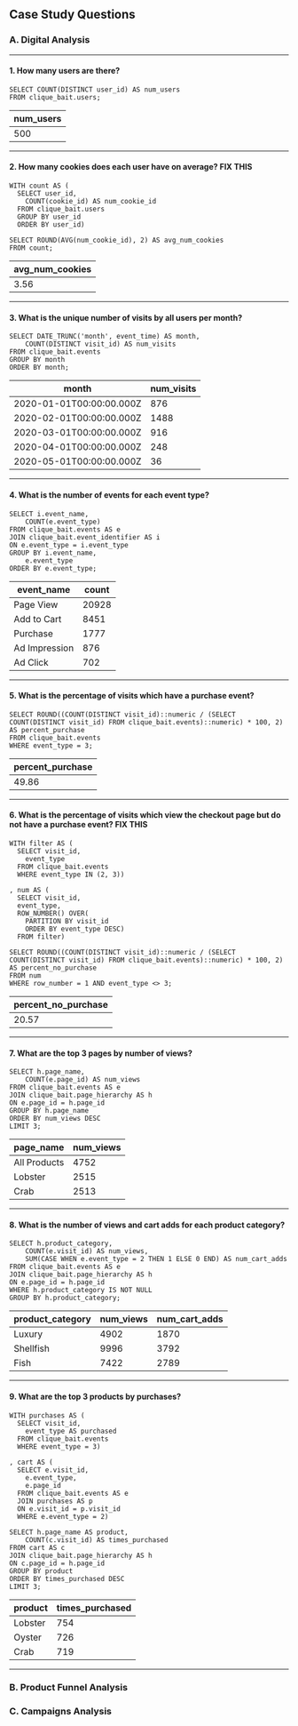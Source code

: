 
## Case Study Questions
### A. Digital Analysis
---

#### 1. How many users are there?

    SELECT COUNT(DISTINCT user_id) AS num_users
    FROM clique_bait.users;

| num_users |
| --------- |
| 500       |

---
#### 2. How many cookies does each user have on average? FIX THIS

    WITH count AS (
      SELECT user_id,
    	COUNT(cookie_id) AS num_cookie_id
      FROM clique_bait.users
      GROUP BY user_id
      ORDER BY user_id)
    
    SELECT ROUND(AVG(num_cookie_id), 2) AS avg_num_cookies
    FROM count;

| avg_num_cookies |
| --------------- |
| 3.56            |

---
#### 3. What is the unique number of visits by all users per month?

    SELECT DATE_TRUNC('month', event_time) AS month,
    	COUNT(DISTINCT visit_id) AS num_visits
    FROM clique_bait.events
    GROUP BY month
    ORDER BY month;

| month                    | num_visits |
| ------------------------ | ---------- |
| 2020-01-01T00:00:00.000Z | 876        |
| 2020-02-01T00:00:00.000Z | 1488       |
| 2020-03-01T00:00:00.000Z | 916        |
| 2020-04-01T00:00:00.000Z | 248        |
| 2020-05-01T00:00:00.000Z | 36         |

---
#### 4. What is the number of events for each event type?

    SELECT i.event_name,
    	COUNT(e.event_type)
    FROM clique_bait.events AS e
    JOIN clique_bait.event_identifier AS i
    ON e.event_type = i.event_type
    GROUP BY i.event_name,
    	e.event_type
    ORDER BY e.event_type;

| event_name    | count |
| ------------- | ----- |
| Page View     | 20928 |
| Add to Cart   | 8451  |
| Purchase      | 1777  |
| Ad Impression | 876   |
| Ad Click      | 702   |

---
#### 5. What is the percentage of visits which have a purchase event?

    SELECT ROUND((COUNT(DISTINCT visit_id)::numeric / (SELECT COUNT(DISTINCT visit_id) FROM clique_bait.events)::numeric) * 100, 2) AS percent_purchase
    FROM clique_bait.events
    WHERE event_type = 3;

| percent_purchase |
| ---------------- |
| 49.86            |

---
#### 6. What is the percentage of visits which view the checkout page but do not have a purchase event? FIX THIS

    WITH filter AS (
      SELECT visit_id,
    	event_type
      FROM clique_bait.events
      WHERE event_type IN (2, 3))
    
    , num AS (
      SELECT visit_id,
      event_type,
      ROW_NUMBER() OVER(
        PARTITION BY visit_id
        ORDER BY event_type DESC)
      FROM filter)
    
    SELECT ROUND((COUNT(DISTINCT visit_id)::numeric / (SELECT COUNT(DISTINCT visit_id) FROM clique_bait.events)::numeric) * 100, 2) AS percent_no_purchase
    FROM num 
    WHERE row_number = 1 AND event_type <> 3;

| percent_no_purchase |
| ------------------- |
| 20.57               |

---
#### 7. What are the top 3 pages by number of views?

    SELECT h.page_name,
    	COUNT(e.page_id) AS num_views
    FROM clique_bait.events AS e
    JOIN clique_bait.page_hierarchy AS h
    ON e.page_id = h.page_id
    GROUP BY h.page_name
    ORDER BY num_views DESC
    LIMIT 3;

| page_name    | num_views |
| ------------ | --------- |
| All Products | 4752      |
| Lobster      | 2515      |
| Crab         | 2513      |

---
#### 8. What is the number of views and cart adds for each product category?

    SELECT h.product_category,
    	COUNT(e.visit_id) AS num_views,
        SUM(CASE WHEN e.event_type = 2 THEN 1 ELSE 0 END) AS num_cart_adds
    FROM clique_bait.events AS e
    JOIN clique_bait.page_hierarchy AS h
    ON e.page_id = h.page_id
    WHERE h.product_category IS NOT NULL
    GROUP BY h.product_category;

| product_category | num_views | num_cart_adds |
| ---------------- | --------- | ------------- |
| Luxury           | 4902      | 1870          |
| Shellfish        | 9996      | 3792          |
| Fish             | 7422      | 2789          |

---
#### 9. What are the top 3 products by purchases?

    WITH purchases AS (
      SELECT visit_id,
    	event_type AS purchased
      FROM clique_bait.events
      WHERE event_type = 3)
      
    , cart AS (
      SELECT e.visit_id,
    	e.event_type,
        e.page_id
      FROM clique_bait.events AS e
      JOIN purchases AS p
      ON e.visit_id = p.visit_id
      WHERE e.event_type = 2)
    
    SELECT h.page_name AS product,
    	COUNT(c.visit_id) AS times_purchased
    FROM cart AS c
    JOIN clique_bait.page_hierarchy AS h
    ON c.page_id = h.page_id
    GROUP BY product
    ORDER BY times_purchased DESC
    LIMIT 3;

| product | times_purchased |
| ------- | --------------- |
| Lobster | 754             |
| Oyster  | 726             |
| Crab    | 719             |

---

### B. Product Funnel Analysis
### C. Campaigns Analysis
